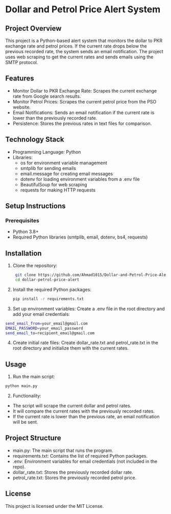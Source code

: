 # Dollar and Petrol Price Alert System
## Project Overview
This project is a Python-based alert system that monitors the dollar to PKR exchange rate and petrol prices. If the current rate drops below the previous recorded rate, the system sends an email notification. The project uses web scraping to get the current rates and sends emails using the SMTP protocol.

## Features
- Monitor Dollar to PKR Exchange Rate: Scrapes the current exchange rate from Google search results.
- Monitor Petrol Prices: Scrapes the current petrol price from the PSO website.
- Email Notifications: Sends an email notification if the current rate is lower than the previously recorded rate.
- Persistence: Stores the previous rates in text files for comparison.
## Technology Stack
- Programming Language: Python
- Libraries:
  - os for environment variable management
  - smtplib for sending emails
  - email.message for creating email messages
  - dotenv for loading environment variables from a .env file
  - BeautifulSoup for web scraping
  - requests for making HTTP requests
## Setup Instructions
### Prerequisites
- Python 3.8+
- Required Python libraries (smtplib, email, dotenv, bs4, requests)
## Installation
1. Clone the repository:
   ```bash
    git clone https://github.com/Ahmad1015/Dollar-and-Petrol-Price-Alert-System.git
    cd dollar-petrol-price-alert
   ```
2. Install the required Python packages:
   ```bash
   pip install -r requirements.txt
    ```
3. Set up environment variables:
Create a .env file in the root directory and add your email credentials:
```bash
send_email_from=your_email@gmail.com
EMAIL_PASSWORD=your_email_password
send_email_to=recipient_email@gmail.com
```
4. Create initial rate files:
Create dollar_rate.txt and petrol_rate.txt in the root directory and initialize them with the current rates.
## Usage
1. Run the main script:
```bash
python main.py
```
2. Functionality:
- The script will scrape the current dollar and petrol rates.
- It will compare the current rates with the previously recorded rates.
- If the current rate is lower than the previous rate, an email notification will be sent.

## Project Structure
- main.py: The main script that runs the program.
- requirements.txt: Contains the list of required Python packages.
- .env: Environment variables for email credentials (not included in the repo).
- dollar_rate.txt: Stores the previously recorded dollar rate.
- petrol_rate.txt: Stores the previously recorded petrol price.
## License
This project is licensed under the MIT License.

